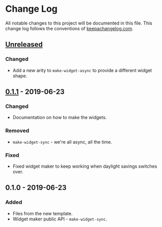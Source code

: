 # Change Log
All notable changes to this project will be documented in this file. This change log follows the conventions of [keepachangelog.com](http://keepachangelog.com/).

## [Unreleased]
### Changed
- Add a new arity to `make-widget-async` to provide a different widget shape.

## [0.1.1] - 2019-06-23
### Changed
- Documentation on how to make the widgets.

### Removed
- `make-widget-sync` - we're all async, all the time.

### Fixed
- Fixed widget maker to keep working when daylight savings switches over.

## 0.1.0 - 2019-06-23
### Added
- Files from the new template.
- Widget maker public API - `make-widget-sync`.

[Unreleased]: https://github.com/your-name/s3-bucket/compare/0.1.1...HEAD
[0.1.1]: https://github.com/your-name/s3-bucket/compare/0.1.0...0.1.1
